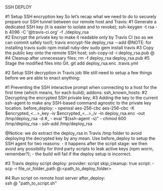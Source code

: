 SSH DEPLOY

#1 Setup SSH encryption key
  So let’s recap what we need to do to securely prepare our SSH tunnel between our remote host and Travis:
  #1 Generate a dedicated SSH key (it is easier to isolate and to revoke);
    ssh-keygen -t rsa -b 4096 -C '<repo>@travis-ci.org' -f ./deploy_rsa      
  #2 Encrypt the private key to make it readable only by Travis CI (so as we can commit safely too!);
    travis encrypt-file deploy_rsa --add
    @NOTE: for installing travis
      sudo npm install ruby-dev
      sudo gem install travis
  #3 Copy the public key onto the remote SSH host;
    ssh-copy-id -i deploy_rsa.pub <ssh-user>@<deploy-host>
  #4 Cleanup after unnecessary files;
    rm -f deploy_rsa deploy_rsa.pub
  #5 Stage the modified files into Git.
    git add deploy_rsa.enc .travis.yml

#2 Setup SSH decryption in Travis job
  We still need to setup a few things before we are able to enact anything:

  #1 Preventing the SSH interactive prompt when connecting to a host for the first time (which means, for each build);
    addons:
      ssh_known_hosts: <deploy-host>
  #2 Decrypting the encrypted SSH private key; #3 Adding the key to the current ssh-agent to make any SSH-based command agnostic to the private key location.
    before_deploy:
    - openssl aes-256-cbc aes-256-cbc -K $encrypted_<...>_key -iv $encrypted_<...>_iv -in deploy_rsa.enc -out /tmp/deploy_rsa -d            #_
    - eval "$(ssh-agent -s)"
    - chmod 600 /tmp/deploy_rsa
    - ssh-add /tmp/deploy_rsa

  @Notice: we do extract the deploy_rsa in Travis /tmp folder to avoid deploying the decrypted key by any mean.
  Use before_deploy to setup the SSH agent for two reasons:
    - it happens after the script stage: we then avoid any possibility for third party scripts to leak active keys (npm worm, remember?);
    - the build will fail if the deploy setup is incorrect.

#3 Travis deploy script
    deploy:
      provider: script
      skip_cleanup: true
      script:
        - scp -r file_or_folder_path <account>@<hostname>:<path_to_deploy_folder>

#4 Run script on remote host server
  after_deploy:  
    ssh <account>@<hostname> "path_to_script.sh"

